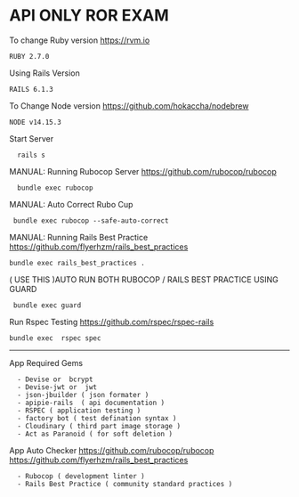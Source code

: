 # API ONLY ROR EXAM

To change Ruby version https://rvm.io
```
RUBY 2.7.0
```

Using Rails Version
```
RAILS 6.1.3
```

To Change Node version https://github.com/hokaccha/nodebrew
```
NODE v14.15.3
```

Start Server
```
  rails s
```

MANUAL: Running Rubocop Server https://github.com/rubocop/rubocop
```
  bundle exec rubocop
```

MANUAL: Auto Correct Rubo Cup
```
 bundle exec rubocop --safe-auto-correct
```

MANUAL: Running Rails Best Practice https://github.com/flyerhzm/rails_best_practices
```
bundle exec rails_best_practices .
```

( USE THIS )AUTO RUN BOTH  RUBOCOP / RAILS BEST PRACTICE USING GUARD
```
 bundle exec guard
```
Run Rspec Testing https://github.com/rspec/rspec-rails

```
bundle exec  rspec spec
```
---

App Required Gems
```
  - Devise or  bcrypt
  - Devise-jwt or  jwt
  - json-jbuilder ( json formater )
  - apipie-rails  ( api documentation )
  - RSPEC ( application testing )
  - factory bot ( test defination syntax )
  - Cloudinary ( third part image storage )
  - Act as Paranoid ( for soft deletion )
```

App Auto Checker
https://github.com/rubocop/rubocop
https://github.com/flyerhzm/rails_best_practices
```
  - Rubocop ( development linter )
  - Rails Best Practice ( community standard practices )
```
